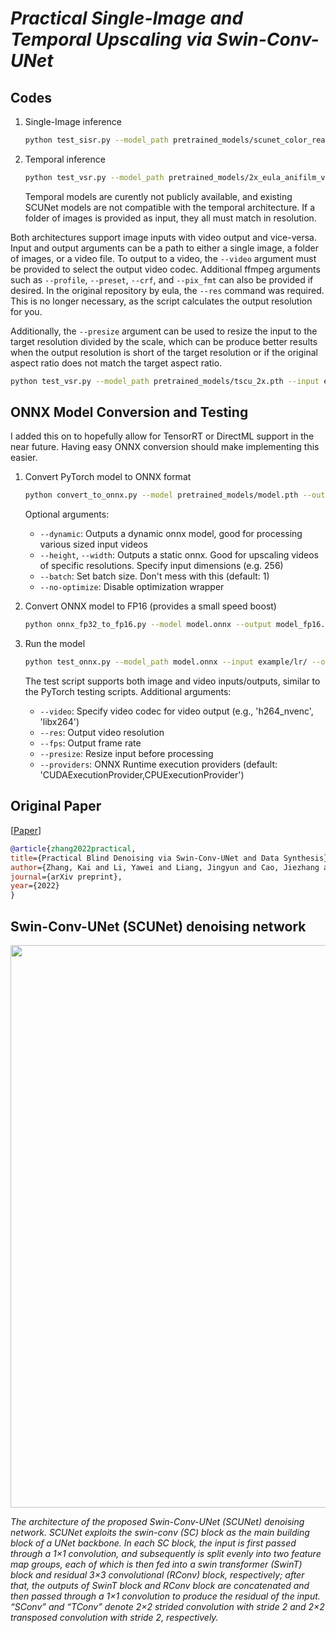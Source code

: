 # _Practical Single-Image and Temporal Upscaling via Swin-Conv-UNet_


Codes
---------

1. Single-Image inference

    ```bash
    python test_sisr.py --model_path pretrained_models/scunet_color_real_psnr.pth --input example/lr/ --output example/sr/ --depth 16
    ```

2. Temporal inference

    ```bash
    python test_vsr.py --model_path pretrained_models/2x_eula_anifilm_vsr.pth --input example/lr/ --output example/sr/ --depth 16
    ```
    Temporal models are curently not publicly available, and existing SCUNet models are not compatible with the temporal architecture.
    If a folder of images is provided as input, they all must match in resolution.
  
Both architectures support image inputs with video output and vice-versa. Input and output arguments can be a path to either a single image, a folder of images, or a video file. To output to a video, the `--video` argument must be provided to select the output video codec. Additional ffmpeg arguments such as `--profile`, `--preset`, `--crf`, and `--pix_fmt` can also be provided if desired. In the original repository by eula, the `--res` command was required. This is no longer necessary, as the script calculates the output resolution for you.

Additionally, the `--presize` argument can be used to resize the input to the target resolution divided by the scale, which can be produce better results when the output resolution is short of the target resolution or if the original aspect ratio does not match the target aspect ratio.
```bash
python test_vsr.py --model_path pretrained_models/tscu_2x.pth --input example/lr_video.mp4 --output example/sr_video.mp4 --video libx264 --presize
```

ONNX Model Conversion and Testing
----------
I added this on to hopefully allow for TensorRT or DirectML support in the near future. Having easy ONNX conversion should make implementing this easier.

1. Convert PyTorch model to ONNX format

    ```bash
    python convert_to_onnx.py --model pretrained_models/model.pth --output model.onnx --dynamic
    ```
    Optional arguments:
    - `--dynamic`: Outputs a dynamic onnx model, good for processing various sized input videos
    - `--height`, `--width`: Outputs a static onnx. Good for upscaling videos of specific resolutions. Specify input dimensions (e.g. 256)
    - `--batch`: Set batch size. Don't mess with this (default: 1)
    - `--no-optimize`: Disable optimization wrapper

2. Convert ONNX model to FP16 (provides a small speed boost)

    ```bash
    python onnx_fp32_to_fp16.py --model model.onnx --output model_fp16.onnx
    ```

3. Run the model

    ```bash
    python test_onnx.py --model_path model.onnx --input example/lr/ --output example/sr/ --depth 16
    ```
    
    The test script supports both image and video inputs/outputs, similar to the PyTorch testing scripts. Additional arguments:
    - `--video`: Specify video codec for video output (e.g., 'h264_nvenc', 'libx264')
    - `--res`: Output video resolution
    - `--fps`: Output frame rate
    - `--presize`: Resize input before processing
    - `--providers`: ONNX Runtime execution providers (default: 'CUDAExecutionProvider,CPUExecutionProvider')


Original Paper
----------
[[Paper](https://arxiv.org/pdf/2203.13278.pdf)]

```bibtex
@article{zhang2022practical,
title={Practical Blind Denoising via Swin-Conv-UNet and Data Synthesis},
author={Zhang, Kai and Li, Yawei and Liang, Jingyun and Cao, Jiezhang and Zhang, Yulun and Tang, Hao and Timofte, Radu and Van Gool, Luc},
journal={arXiv preprint},
year={2022}
}
```

Swin-Conv-UNet (SCUNet) denoising network
----------
<img src="figs/arch_scunet.png" width="900px"/> 

*The architecture of the proposed Swin-Conv-UNet (SCUNet) denoising network. SCUNet exploits the swin-conv (SC) block as
the main building block of a UNet backbone. In each SC block, the input is first passed through a 1×1 convolution, and subsequently is
split evenly into two feature map groups, each of which is then fed into a swin transformer (SwinT) block and residual 3×3 convolutional
(RConv) block, respectively; after that, the outputs of SwinT block and RConv block are concatenated and then passed through a 1×1
convolution to produce the residual of the input. “SConv” and “TConv” denote 2×2 strided convolution with stride 2 and 2×2 transposed
convolution with stride 2, respectively.*